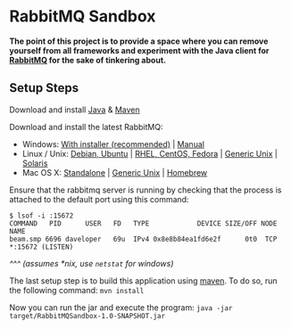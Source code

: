 # RabbitMQ Sandbox

__The point of this project is to provide a space where you can remove yourself from all frameworks and experiment with the Java client for [RabbitMQ](https://www.rabbitmq.com) for the sake of tinkering about.__

## Setup Steps

Download and install [Java](http://openjdk.java.net/install/) & [Maven](https://maven.apache.org/install.html)

Download and install the latest RabbitMQ:

  - Windows: [With installer (recommended)](https://www.rabbitmq.com/install-windows.html) | [Manual](https://www.rabbitmq.com/install-windows-manual.html)
  - Linux / Unix: [Debian, Ubuntu](https://www.rabbitmq.com/install-debian.html) | [RHEL, CentOS, Fedora](https://www.rabbitmq.com/install-rpm.html) | [Generic Unix](https://www.rabbitmq.com/install-generic-unix.html) | [Solaris](https://www.rabbitmq.com/install-solaris.html)
  - Mac OS X: [Standalone](https://www.rabbitmq.com/install-standalone-mac.html) | [Generic Unix](https://www.rabbitmq.com/install-generic-unix.html) | [Homebrew](https://www.rabbitmq.com/install-homebrew.html)

Ensure that the rabbitmq server is running by checking that the process is attached to the default port using this command:

```
$ lsof -i :15672
COMMAND   PID      USER   FD   TYPE            DEVICE SIZE/OFF NODE NAME
beam.smp 6696 daveloper   69u  IPv4 0x8e8b84ea1fd6e2f      0t0  TCP *:15672 (LISTEN)
```

_^^^ (assumes *nix, use `netstat` for windows)_

The last setup step is to build this application using [maven](https://maven.apache.org/guides/introduction/introduction-to-the-lifecycle.html). To do so, run the following command: `mvn install`

Now you can run the jar and execute the program: `java -jar target/RabbitMQSandbox-1.0-SNAPSHOT.jar`
